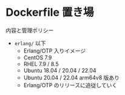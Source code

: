 # Dockerfile 置き場

内容と管理ポリシー

- `erlang/` 以下
  - Erlang/OTP 入りイメージ
  - CentOS 7.9
  - RHEL 7.9 / 8.5
  - Ubuntu 18.04 / 20.04 / 22.04
  - Ubuntu 20.04 / 22.04 arm64v8 版あり
  - Erlang/OTP のリリースに追従していく
